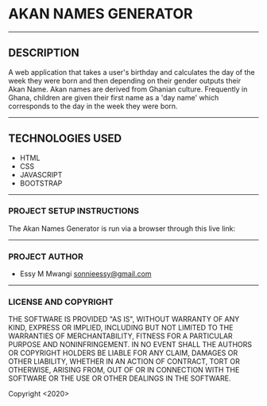  # AKAN NAMES GENERATOR

---
 
 ## DESCRIPTION
 A web application that takes a user's birthday and calculates the day of the week they were born and then depending on their gender outputs their Akan Name. 
 Akan names are derived from Ghanian culture. Frequently in Ghana, children are given their first name as a 'day name' which corresponds to the day in the week they were born. 

---

## TECHNOLOGIES USED 
* HTML
* CSS
* JAVASCRIPT
* BOOTSTRAP

---
### PROJECT SETUP INSTRUCTIONS
The Akan Names Generator is run via a browser through this live link:

---

### PROJECT AUTHOR

- Essy M Mwangi <sonnieessy@gmail.com>


---
### LICENSE AND COPYRIGHT
THE SOFTWARE IS PROVIDED "AS IS", WITHOUT WARRANTY OF ANY KIND, EXPRESS OR IMPLIED, INCLUDING BUT NOT LIMITED TO THE WARRANTIES OF MERCHANTABILITY, FITNESS FOR A PARTICULAR PURPOSE AND NONINFRINGEMENT. IN NO EVENT SHALL THE AUTHORS OR COPYRIGHT HOLDERS BE LIABLE FOR ANY CLAIM, DAMAGES OR OTHER LIABILITY, WHETHER IN AN ACTION OF CONTRACT, TORT OR OTHERWISE, ARISING FROM, OUT OF OR IN CONNECTION WITH THE SOFTWARE OR THE USE OR OTHER DEALINGS IN THE SOFTWARE.

Copyright <2020> <ESSY MUTHONI MWANGI>
 



